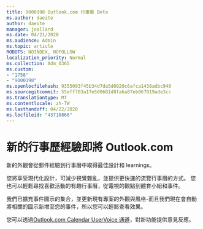 ```yaml
---
title: 9000198 Outlook.com 行事曆 Beta
ms.author: daeite
author: daeite
manager: joallard
ms.date: 04/21/2020
ms.audience: Admin
ms.topic: article
ROBOTS: NOINDEX, NOFOLLOW
localization_priority: Normal
ms.collection: Adm_O365
ms.custom:
- "1758"
- "9000198"
ms.openlocfilehash: 9355093f45b34d7da5d0920c6afca1438adbc940
ms.sourcegitcommit: 55eff703a17e500681d8fa6a87eb067019ade3cc
ms.translationtype: MT
ms.contentlocale: zh-TW
ms.lasthandoff: 04/22/2020
ms.locfileid: "43710866"
---
```

# <a name="new-calendar-experiences-coming-to-outlookcom"></a>新的行事歷經驗即將 Outlook.com

新的外觀會從郵件經驗到行事曆中取得最佳設計和 learnings。

您將享受現代化設計，可減少視覺雜亂，並提供更快速的流覽行事曆的方式。 您也可以輕鬆尋找喜歡活動的有趣行事曆，從電視的觀點到體育小組和事件。

我們已擴充事件圖示的集合，並更新現有專案的外觀與風格-而且我們現在會自動將相關的圖示新增至您的事件，所以您可以輕鬆查看效果。

您可以透過[Outlook.com Calendar UserVoice 通道](https://go.microsoft.com/fwlink/?linkid=2103075)，對新功能提供意見反應。
